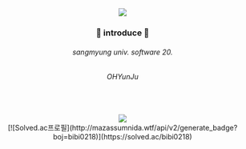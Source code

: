 <div align=center>
	<img src="https://capsule-render.vercel.app/api?type=egg&color=auto&height=200&section=header&text=YUNJU&fontSize=90" />	
</div>
<div align=center>
	<h3>🥨 introduce 🥨</h3>
	<h6> sangmyung univ. software 20. </h6>
	<h6> OHYunJu </h6>
</div>
<br>
<br>
<div align="center">
	<img src="https://github-readme-stats.vercel.app/api?username=OH-YUNJU&show_icons=true">
</div>
<div align="center">
	[![Solved.ac프로필](http://mazassumnida.wtf/api/v2/generate_badge?boj=bibi0218)](https://solved.ac/bibi0218)
</div>
